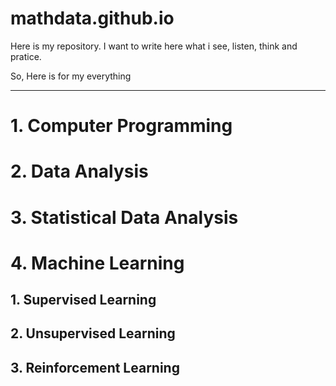 # mathdata.github.io
Here is my repository.
I want to write here what i see, listen, think and pratice.

So, Here is for my everything


---
# 1. Computer Programming



# 2. Data Analysis



# 3. Statistical Data Analysis



# 4. Machine Learning 

## 1. Supervised Learning


## 2. Unsupervised Learning


## 3. Reinforcement Learning
